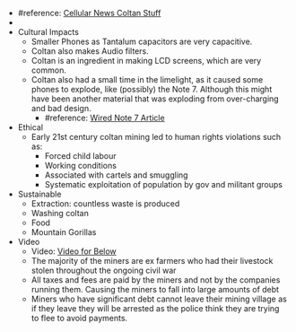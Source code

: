 - #reference: [Cellular News Coltan Stuff](https://cellularnews.com/mobile-phone/coltan/)
-
- Cultural Impacts
	- Smaller Phones as Tantalum capacitors are very capacitive.
	- Coltan also makes Audio filters.
	- Coltan is an ingredient in making LCD screens, which are very common.
	- Coltan also had a small time in the limelight, as it caused some phones to explode, like (possibly) the Note 7. Although this might have been another material that was exploding from over-charging and bad design.
		- #reference: [Wired Note 7 Article](https://www.wired.com/2017/01/why-the-samsung-galaxy-note-7-kept-exploding/)
- Ethical
	- Early 21st
	  century coltan mining led to human rights violations such as:
		- Forced child labour
		- Working conditions
		- Associated with cartels and smuggling
		- Systematic exploitation of population by gov and militant groups
- Sustainable
	- Extraction: countless waste is produced
	- Washing coltan
	- Food
	- Mountain Gorillas
- Video
	- Video: [Video for Below](https://www.youtube.com/watch?v=fPIB17PE2vM)
	- The majority of the miners are ex farmers who had their livestock stolen throughout the ongoing civil war
	- All taxes and fees are paid by the miners and not by the companies running them. Causing the miners to fall into large amounts of debt
	- Miners who have significant debt cannot leave their mining village as if they leave they will be arrested as the police think they are trying to flee to avoid payments.